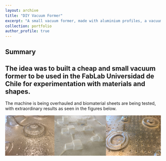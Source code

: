 ```yaml
---
layout: archive
title: "DIY Vacuum Former"
excerpt: "A small vacuum former, made with aluminium profiles, a vacuum cleaner, Arduino and ceramic heaters."
collection: portfolio
author_profile: true
---
```


## Summary

The idea was to built a cheap and small vacuum former to be used in the FabLab Universidad de Chile for experimentation with materials and shapes. 
---

The machine is being overhauled and biomaterial sheets are being tested, with extraordinary results as seen in the figures below.

<img src="/images/B1.png" width="800">





